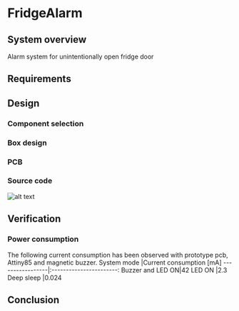 # FridgeAlarm
## System overview
Alarm system for unintentionally open fridge door

## Requirements

## Design
### Component selection


### Box design

### PCB

### Source code
![alt text](doc/cdoxygen-arch.png "Logo Title Text 1")


## Verification

### Power consumption
The following current consumption has been observed with prototype pcb, Attiny85 and magnetic buzzer.
System mode      |Current consumption [mA]
-----------------|:-----------------------:
Buzzer and LED ON|42
LED ON			 |2.3
Deep sleep		 |0.024

## Conclusion





